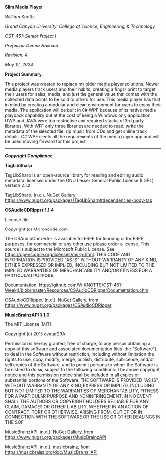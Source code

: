 **Slim Media Player**

*William Knotts*

*Grand Canyon University: College of Science, Engineering, & Technology*

*CST-451: Senior Project I*

*Professor Donna Jackson*

*Revision: 4*

*May 12, 2024*

**Project Summary:**

This project was created to replace my older media player solutions. Newer media players track users and their habits, 
creating a finger print to target their users for sales, media, and just the general value that comes with the collected 
data points to be sold to others for use. This media player has that in mind by creating a modular and clean environment 
for users to enjoy their media. The application will be built in C# WPF because of its native media playback capability 
but at the cost of being a Windows only application. UWP and JAVA were too restrictive and required stacks of 3rd party 
libraries. With WPF only three libraries are needed to read/ write the metadata of the selected file, rip music from CDs and
get online track details. C# WPF meets all the requirements of the media player app and will be used moving forward for 
this project.
____________________________________

***Copyright Compliance***

**TagLibSharp**

TagLibSharp is an open-source library for reading and editing audio metadata. licensed under the GNU Lesser General Public License (LGPL) version 2.1.z

TagLibSharp. (n.d.). NuGet Gallery. https://www.nuget.org/packages/TagLibSharp#dependencies-body-tab

**CSAudioCDRipper 1.1.4**

License file

Copyright (c) Microncode.com

The CSAudioConverter is available for FREE for learning or for FREE purposes, 
for commercial or any other use please order a license.
This source is subject to the Microsoft Public License. 
See https://opensource.org/licenses/ms-pl.html.
THIS CODE AND INFORMATION IS PROVIDED "AS IS" WITHOUT WARRANTY OF ANY KIND, 
EITHER EXPRESSED OR IMPLIED, INCLUDING BUT NOT LIMITED TO THE IMPLIED 
WARRANTIES OF MERCHANTABILITY AND/OR FITNESS FOR A PARTICULAR PURPOSE.

Documentation: https://github.com/W-KNOTTS/CST-451-Week4/blob/master/Resources/CSAudioCDRipperDocumentation.chm

CSAudioCDRipper. (n.d.). NuGet Gallery, from https://www.nuget.org/packages/CSAudioCDRipper

**MusicBrainzAPI 3.1.0**

The MIT License (MIT)

Copyright (c) 2013 avatar29A

Permission is hereby granted, free of charge, to any person obtaining a copy of
this software and associated documentation files (the "Software"), to deal in
the Software without restriction, including without limitation the rights to
use, copy, modify, merge, publish, distribute, sublicense, and/or sell copies of
the Software, and to permit persons to whom the Software is furnished to do so,
subject to the following conditions: The above copyright notice and this permission notice shall be included in all
copies or substantial portions of the Software.
THE SOFTWARE IS PROVIDED "AS IS", WITHOUT WARRANTY OF ANY KIND, EXPRESS OR
IMPLIED, INCLUDING BUT NOT LIMITED TO THE WARRANTIES OF MERCHANTABILITY, FITNESS
FOR A PARTICULAR PURPOSE AND NONINFRINGEMENT. IN NO EVENT SHALL THE AUTHORS OR
COPYRIGHT HOLDERS BE LIABLE FOR ANY CLAIM, DAMAGES OR OTHER LIABILITY, WHETHER
IN AN ACTION OF CONTRACT, TORT OR OTHERWISE, ARISING FROM, OUT OF OR IN
CONNECTION WITH THE SOFTWARE OR THE USE OR OTHER DEALINGS IN THE SOF

MusicBrainzAPI. (n.d.). NuGet Gallery, from https://www.nuget.org/packages/MusicBrainzAPI

MusicBrainzAPI. (n.d.). musicbrainz, from https://musicbrainz.org/doc/MusicBrainz_API


